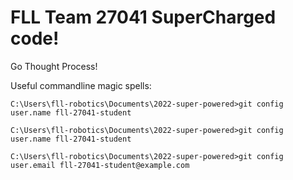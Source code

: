 # FLL Team 27041 SuperCharged code!

Go Thought Process!

Useful commandline magic spells:

```
C:\Users\fll-robotics\Documents\2022-super-powered>git config user.name fll-27041-student

C:\Users\fll-robotics\Documents\2022-super-powered>git config user.name fll-27041-student

C:\Users\fll-robotics\Documents\2022-super-powered>git config user.email fll-27041-student@example.com
```
